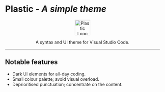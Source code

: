 # Plastic - _A simple theme_

<div style="text-align:center">
<img src="https://raw.githubusercontent.com/will-stone/plastic/master/icon.svg" style="width:50px; height:50px;" alt="Plastic Logo" />

A syntax and UI theme for Visual Studio Code.
</div>

---

## Notable features

* Dark UI elements for all-day coding.
* Small colour palette; avoid visual overload.
* Deprioritised punctuation; concentrate on the content.
